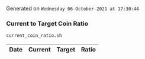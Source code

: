 Generated on `Wednesday 06-October-2021 at 17:30:44`

### Current to Target Coin Ratio
`current_coin_ratio.sh`

Date|Current|Target|Ratio
---|---|---|---
